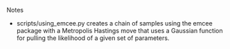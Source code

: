 Notes
- scripts/using_emcee.py creates a chain of samples using the emcee package with a Metropolis Hastings move that uses a Gaussian function for pulling the likelihood of a given set of parameters.
